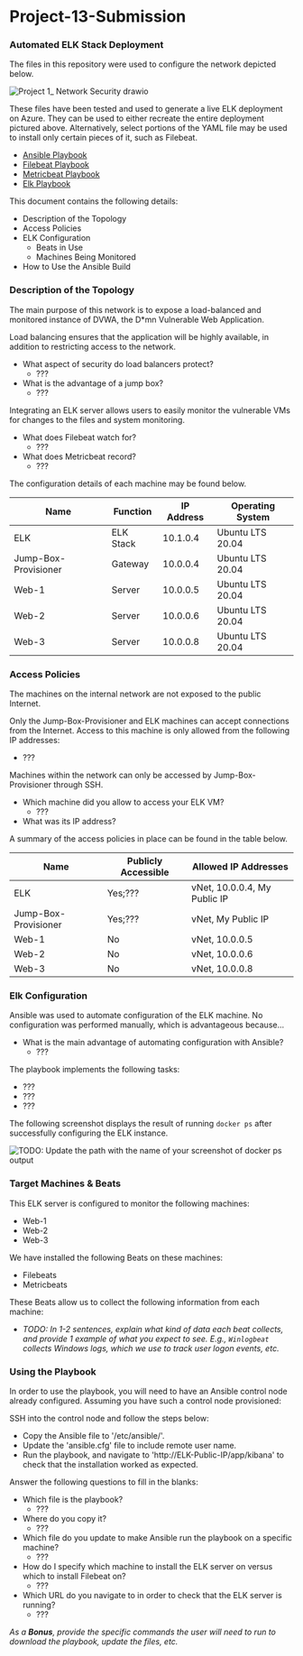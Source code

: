 # Project-13-Submission

### Automated ELK Stack Deployment

The files in this repository were used to configure the network depicted below.

![Project 1_ Network Security drawio](https://user-images.githubusercontent.com/93627049/157155867-2d547155-ddd4-4166-b28b-e1b378c1eada.png)

These files have been tested and used to generate a live ELK deployment on Azure. They can be used to either recreate the entire deployment pictured above. Alternatively, select portions of the YAML file may be used to install only certain pieces of it, such as Filebeat.

- [Ansible Playbook](/Ansible/pentest)
- [Filebeat Playbook](/Ansible/filebeat-playbook)
- [Metricbeat Playbook](/Ansible/metricbeat-playbook)
- [Elk Playbook](/Ansible/install-elk)

This document contains the following details:
- Description of the Topology
- Access Policies
- ELK Configuration
  - Beats in Use
  - Machines Being Monitored
- How to Use the Ansible Build


### Description of the Topology

The main purpose of this network is to expose a load-balanced and monitored instance of DVWA, the D*mn Vulnerable Web Application.

Load balancing ensures that the application will be highly available, in addition to restricting access to the network.
- What aspect of security do load balancers protect?
  - ???
- What is the advantage of a jump box?
  - ???

Integrating an ELK server allows users to easily monitor the vulnerable VMs for changes to the files and system monitoring.
- What does Filebeat watch for?
  - ???
- What does Metricbeat record?
  - ???

The configuration details of each machine may be found below.

| Name                 | Function  | IP Address | Operating System |
|----------------------|-----------|------------|------------------|
| ELK                  | ELK Stack | 10.1.0.4   | Ubuntu LTS 20.04 |
| Jump-Box-Provisioner | Gateway   | 10.0.0.4   | Ubuntu LTS 20.04 |
| Web-1                | Server    | 10.0.0.5   | Ubuntu LTS 20.04 |
| Web-2                | Server    | 10.0.0.6   | Ubuntu LTS 20.04 |
| Web-3                | Server    | 10.0.0.8   | Ubuntu LTS 20.04 |

### Access Policies

The machines on the internal network are not exposed to the public Internet. 

Only the Jump-Box-Provisioner and ELK machines can accept connections from the Internet. Access to this machine is only allowed from the following IP addresses:
- ???

Machines within the network can only be accessed by Jump-Box-Provisioner through SSH.
- Which machine did you allow to access your ELK VM?
  - ???
- What was its IP address?


A summary of the access policies in place can be found in the table below.

| Name                 | Publicly Accessible | Allowed IP Addresses         |
|----------------------|---------------------|------------------------------|
| ELK                  | Yes;???             | vNet, 10.0.0.4, My Public IP |
| Jump-Box-Provisioner | Yes;???             | vNet, My Public IP           |
| Web-1                | No                  | vNet, 10.0.0.5               |
| Web-2                | No                  | vNet, 10.0.0.6               |
| Web-3                | No                  | vNet, 10.0.0.8               |

### Elk Configuration

Ansible was used to automate configuration of the ELK machine. No configuration was performed manually, which is advantageous because...
- What is the main advantage of automating configuration with Ansible?
  - ???

The playbook implements the following tasks:
- ???
- ???
- ???

The following screenshot displays the result of running `docker ps` after successfully configuring the ELK instance.

![TODO: Update the path with the name of your screenshot of docker ps output](Images/docker_ps_output.png)

### Target Machines & Beats
This ELK server is configured to monitor the following machines:
- Web-1
- Web-2
- Web-3

We have installed the following Beats on these machines:
- Filebeats
- Metricbeats

These Beats allow us to collect the following information from each machine:
- _TODO: In 1-2 sentences, explain what kind of data each beat collects, and provide 1 example of what you expect to see. E.g., `Winlogbeat` collects Windows logs, which we use to track user logon events, etc._

### Using the Playbook
In order to use the playbook, you will need to have an Ansible control node already configured. Assuming you have such a control node provisioned: 

SSH into the control node and follow the steps below:
- Copy the Ansible file to '/etc/ansible/'.
- Update the 'ansible.cfg' file to include remote user name.
- Run the playbook, and navigate to 'http://ELK-Public-IP/app/kibana' to check that the installation worked as expected.

Answer the following questions to fill in the blanks:
- Which file is the playbook?
  - ???
- Where do you copy it?
  - ???
- Which file do you update to make Ansible run the playbook on a specific machine?
  - ???
- How do I specify which machine to install the ELK server on versus which to install Filebeat on?
  - ???
- Which URL do you navigate to in order to check that the ELK server is running?
  - ???

 _As a **Bonus**, provide the specific commands the user will need to run to download the playbook, update the files, etc._
